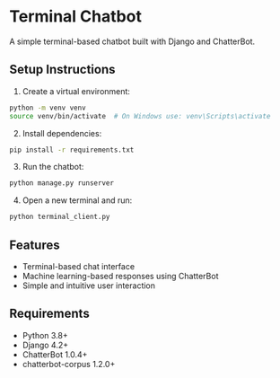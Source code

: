 # Terminal Chatbot

A simple terminal-based chatbot built with Django and ChatterBot.

## Setup Instructions

1. Create a virtual environment:
```bash
python -m venv venv
source venv/bin/activate  # On Windows use: venv\Scripts\activate
```

2. Install dependencies:
```bash
pip install -r requirements.txt
```

3. Run the chatbot:
```bash
python manage.py runserver
```

4. Open a new terminal and run:
```bash
python terminal_client.py
```

## Features
- Terminal-based chat interface
- Machine learning-based responses using ChatterBot
- Simple and intuitive user interaction

## Requirements
- Python 3.8+
- Django 4.2+
- ChatterBot 1.0.4+
- chatterbot-corpus 1.2.0+ 
